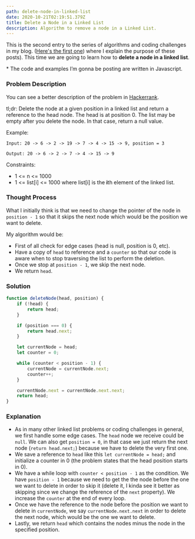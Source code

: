 ```yaml
---
path: delete-node-in-linked-list
date: 2020-10-21T02:19:51.379Z
title: Delete a Node in a Linked List
description: Algorithm to remove a node in a Linked List.
---
```

This is the second entry to the series of algorithms and coding challenges in my blog. ([Here's the first one](https://www.memorebo.dev/blog/reverse-a-singly-linked-list/)) where I explain the purpose of these posts). This time we are going to learn how to **delete a node in a linked list**.

\* The code and examples I’m gonna be posting are written in Javascript.



### Problem Description
You can see a better description of the problem in [Hackerrank](https://www.hackerrank.com/challenges/delete-a-node-from-a-linked-list/problem).

tl;dr: Delete the node at a given position in a linked list and return a reference to the head node. The head is at position 0. The list may be empty after you delete the node. In that case, return a null value.

Example:

`Input: 20 -> 6 -> 2 -> 19 -> 7 -> 4 -> 15 -> 9, position = 3`

`Output: 20 -> 6 -> 2 -> 7 -> 4 -> 15 -> 9`

Constraints:

- 1 <= n <= 1000
- 1 <= list[i] <= 1000 where list[i] is the **i**th element of the linked list.

### Thought Process
What I initially think is that we need to change the pointer of the node in `position - 1` so that it skips the next node which would be the position we want to delete.

My algorithm would be:
- First of all check for edge cases (head is null, position is 0, etc).
- Have a copy of `head` to reference and a `counter` so that our code is aware when to stop traversing the list to perform the deletion.
- Once we stop at `position - 1`, we skip the next node.
- We return `head`.

### Solution
``` javascript
function deleteNode(head, position) {
    if (!head) {
        return head;
    }

    if (position === 0) {
        return head.next;
    }

    let currentNode = head;
    let counter = 0;

    while (counter < position - 1) {
        currentNode = currentNode.next;
        counter++;
    }

    currentNode.next = currentNode.next.next;
    return head;
}
```

### Explanation
- As in many other linked list problems or coding challenges in general, we first handle some edge cases. The `head` node we receive could be `null`. We can also get `position = 0`, in that case we just return the next node (`return head.next;`) because we have to delete the very first one.
- We save a reference to `head` like this `let currentNode = head;` and initialize a counter in 0 (the problem states that the head position starts in 0).
- We have a while loop with `counter < position - 1` as the condition. We have `position - 1` because we need to get the the node before the one we want to delete in order to skip it (delete it, I kinda see it better as skipping since we change the reference of the `next` property). We increase the `counter` at the end of every loop.
- Once we have the reference to the node before the position we want to delete in `currentNode`, we say `currentNode.next.next` in order to delete the next node, which would be the one we want to delete.
- Lastly, we return `head` which contains the nodes minus the node in the specified position.
